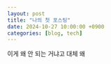 ```yaml
---
layout: post
title: "나의 첫 포스팅"
date: 2024-10-27 10:00:00 +0900
categories: [blog, tech]
---
```


이게 왜 안 되는 거냐고 대체
왜
